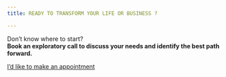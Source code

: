 ```yaml
---
title: READY TO TRANSFORM YOUR LIFE OR BUSINESS ?

---
```

Don’t know where to start?  
**Book an exploratory call to discuss your needs and identify the best path forward.**

<a class="button" href="https://www.gorendezvous.com/homepage/111690" target="_blank">I’d like to make an appointment</a><span class="self_center">